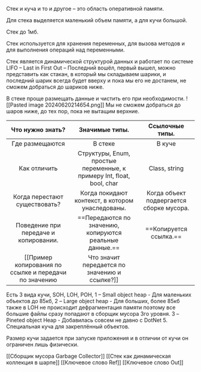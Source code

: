 Стек и куча и то и другое – это область оперативной памяти.

Для стека выделяется маленький объем памяти, а для кучи большой.

Стек до 1мб.

Стек используется для хранения переменных, для вызова методов и для выполнения операций над переменными.

Стек является динамической структурой данных и работает по системе LIFO – Last in First Out – Последний вошёл, первый вышел, можно представить как стакан, в который мы складываем шарики, и последний шарик всегда будет вверху и пока мы его не достанем, не сможем добраться до шариков ниже.

В стеке проще размещать данные и чистить его при необходимости.
![[Pasted image 20240620214654.png]]
Мы не сможем добраться до шаров ниже, до тех пор, пока не вытащим  верхние.

|           Что нужно знать?            |                            Значимые типы.                             |             Ссылочные типы.              |
|:-------------------------------------:|:---------------------------------------------------------------------:|:----------------------------------------:|
|            Где размещаются            |                                В стеке                                |                  В куче                  |
|             Как отличить              | Структуры, Enum, простые переменные, к примеру Int, float, bool, char |              Class, string               |
|     Когда перестают существовать?     |           Когда покидают контекст, в котором унаследованы.            | Когда объект подвергается сборке мусора. |
| Поведение при передаче и копировании. |        ==Передаются по значению, копируются реальные данные.==        |          ==Копируется ссылка.==          |
[[Пример копирования по ссылке и передачи по значению|Что значит передается по значению и ссылке?]]

Есть 3 вида кучи, SOH, LOH, POH,
1 –  Small object heap - Для маленьких объектов до 85кб,
2 – Large object heap - Для больших, более 85кб также в LOH не происходит дефрагментация памяти поэтому все большие файлы сразу попадают в сборщик мусора 3го уровня.
3 – Pineted object Heap - Добавилась совсем не давно с DotNet 5. Специальная куча для закреплённый объектов.

Размер кучи задается при запуске приложения и в отличии от кучи он ограничен лишь физически.

[[Сборщик мусора Garbage Collector]]
[[Стек как динамическая коллекция в шарпе]]
[[Ключевое слово Ref]]
[[Ключевое слово Out]]
